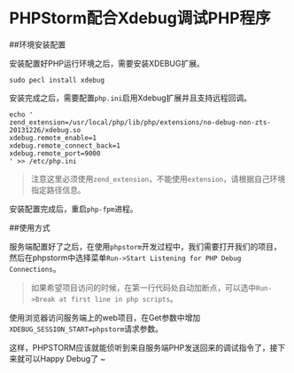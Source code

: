 # PHPStorm配合Xdebug调试PHP程序

##环境安装配置

安装配置好PHP运行环境之后，需要安装XDEBUG扩展。

    sudo pecl install xdebug

安装完成之后，需要配置`php.ini`启用Xdebug扩展并且支持远程回调。

    echo '
    zend_extension=/usr/local/php/lib/php/extensions/no-debug-non-zts-20131226/xdebug.so
    xdebug.remote_enable=1
    xdebug.remote_connect_back=1
    xdebug.remote_port=9000
    ' >> /etc/php.ini

> 注意这里必须使用`zend_extension`，不能使用`extension`，请根据自己环境指定路径信息。

安装配置完成后，重启`php-fpm`进程。


##使用方式

服务端配置好了之后，在使用`phpstorm`开发过程中，我们需要打开我们的项目，然后在phpstorm中选择菜单`Run->Start Listening for PHP Debug Connections`。

> 如果希望项目访问的时候，在第一行代码处自动加断点，可以选中`Run->Break at first line in php scripts`。

使用浏览器访问服务端上的web项目，在Get参数中增加`XDEBUG_SESSION_START=phpstorm`请求参数。

这样，PHPSTORM应该就能侦听到来自服务端PHP发送回来的调试指令了，接下来就可以Happy Debug了 ~
